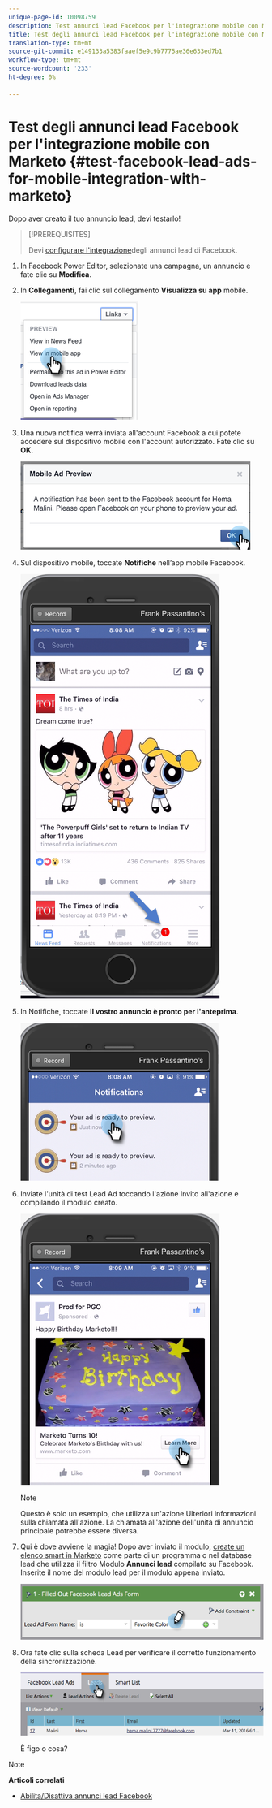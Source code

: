 ```yaml
---
unique-page-id: 10098759
description: Test annunci lead Facebook per l'integrazione mobile con Marketo - Marketo Docs - Documentazione prodotto
title: Test degli annunci lead Facebook per l'integrazione mobile con Marketo
translation-type: tm+mt
source-git-commit: e149133a5383faaef5e9c9b7775ae36e633ed7b1
workflow-type: tm+mt
source-wordcount: '233'
ht-degree: 0%

---
```



# Test degli annunci lead Facebook per l&#39;integrazione mobile con Marketo {#test-facebook-lead-ads-for-mobile-integration-with-marketo}

Dopo aver creato il tuo annuncio lead, devi testarlo!

>[!PREREQUISITES]
>
>Devi [configurare l&#39;integrazione](set-up-facebook-lead-ads.md)degli annunci lead di Facebook.

1. In Facebook Power Editor, selezionate una campagna, un annuncio e fate clic su **Modifica**.
1. In **Collegamenti**, fai clic sul collegamento **Visualizza su app** mobile.

   ![](assets/image2016-5-13-15-3a2-3a38.png)

1. Una nuova notifica verrà inviata all&#39;account Facebook a cui potete accedere sul dispositivo mobile con l&#39;account autorizzato. Fate clic su **OK**.

   ![](assets/image2016-3-11-8-3a35-3a7.png)

1. Sul dispositivo mobile, toccate **Notifiche** nell’app mobile Facebook.

   ![](assets/image2016-3-11-8-3a38-3a35.png)

1. In Notifiche, toccate **Il vostro annuncio è pronto per l&#39;anteprima**.

   ![](assets/image2016-3-11-8-3a41-3a59.png)

1. Inviate l&#39;unità di test Lead Ad toccando l&#39;azione Invito all&#39;azione e compilando il modulo creato.

   ![](assets/image2016-3-11-8-3a52-3a20.png)

   >[!NOTE]
   >
   >Questo è solo un esempio, che utilizza un&#39;azione Ulteriori informazioni sulla chiamata all&#39;azione. La chiamata all&#39;azione dell&#39;unità di annuncio principale potrebbe essere diversa.

1. Qui è dove avviene la magia! Dopo aver inviato il modulo, [create un elenco smart in Marketo](../../../product-docs/core-marketo-concepts/smart-lists-and-static-lists/creating-a-smart-list/create-a-smart-list.md) come parte di un programma o nel database lead che utilizza il filtro Modulo **Annunci lead** compilato su Facebook. Inserite il nome del modulo lead per il modulo appena inviato.

   ![](assets/image2016-3-11-8-3a59-3a34.png)

1. Ora fate clic sulla scheda Lead per verificare il corretto funzionamento della sincronizzazione.

   ![](assets/image2016-3-11-15-3a27-3a54.png)

   È figo o cosa?

>[!NOTE]
>
>**Articoli correlati**
>
>* [Abilita/Disattiva annunci lead Facebook](set-up-facebook-lead-ads.md)

>



